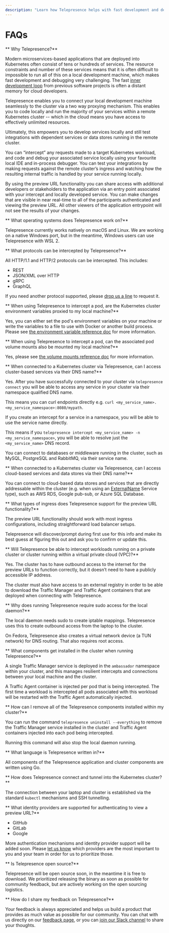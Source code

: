 ```yaml
---
description: "Learn how Telepresence helps with fast development and debugging in your Kubernetes cluster."
---
```


# FAQs

** Why Telepresence?**

 Modern microservices-based applications that are deployed into Kubernetes often consist of tens or hundreds of services. The resource constraints and number of these services means that it is often difficult to impossible to run all of this on a local development machine, which makes fast development and debugging very challenging. The fast [inner development loop](../concepts/devloop/) from previous software projects is often a distant memory for cloud developers.

Telepresence enables you to connect your local development machine seamlessly to the cluster via a two way proxying mechanism. This enables you to code locally and run the majority of your services within a remote Kubernetes cluster -- which in the cloud means you have access to effectively unlimited resources.

Ultimately, this empowers you to develop services locally and still test integrations with dependent services or data stores running in the remote cluster.

You can “intercept” any requests made to a target Kubernetes workload, and code and debug your associated service locally using your favourite local IDE and in-process debugger. You can test your integrations by making requests against the remote cluster’s ingress and watching how the resulting internal traffic is handled by your service running locally.

By using the preview URL functionality you can share access with additional developers or stakeholders to the application via an entry point associated with your intercept and locally developed service. You can make changes that are visible in near real-time to all of the participants authenticated and viewing the preview URL. All other viewers of the application entrypoint will not see the results of your changes.

** What operating systems does Telepresence work on?**

Telepresence currently works natively on macOS and Linux. We are working on a native Windows port, but in the meantime, Windows users can use Telepresence with WSL 2.

** What protocols can be intercepted by Telepresence?**

 All HTTP/1.1 and HTTP/2 protocols can be intercepted. This includes:

- REST
- JSON/XML over HTTP
- gRPC
- GraphQL

If you need another protocol supported, please [drop us a line](https://www.getambassador.io/feedback/) to request it.

** When using Telepresence to intercept a pod, are the Kubernetes cluster environment variables proxied to my local machine?**

Yes, you can either set the pod's environment variables on your machine or write the variables to a file to use with Docker or another build process. Please see [the environment variable reference doc](../reference/environment) for more information.

** When using Telepresence to intercept a pod, can the associated pod volume mounts also be mounted my local machine?**

Yes, please see [the volume mounts reference doc](../reference/volume/) for more information.

** When connected to a Kubernetes cluster via Telepresence, can I access cluster-based services via their DNS name?**

Yes. After you have successfully connected to your cluster via `telepresence connect` you will be able to access any service in your cluster via their namespace qualified DNS name.

This means you can curl endpoints directly e.g. `curl <my_service_name>.<my_service_namespace>:8080/mypath`.

If you create an intercept for a service in a namespace, you will be able to use the service name directly.

This means if you `telepresence intercept <my_service_name> -n <my_service_namespace>`, you will be able to resolve just the `<my_service_name>` DNS record.

You can connect to databases or middleware running in the cluster, such as MySQL, PostgreSQL and RabbitMQ, via their service name.

** When connected to a Kubernetes cluster via Telepresence, can I access cloud-based services and data stores via their DNS name?**

 You can connect to cloud-based data stores and services that are directly addressable within the cluster (e.g. when using an [ExternalName](https://kubernetes.io/docs/concepts/services-networking/service/#externalname) Service type), such as AWS RDS, Google pub-sub, or Azure SQL Database.

** What types of ingress does Telepresence support for the preview URL functionality?**

 The preview URL functionality should work with most ingress configurations, including straightforward load balancer setups.

Telepresence will discover/prompt during first use for this info and make its best guess at figuring this out and ask you to confirm or update this.

** Will Telepresence be able to intercept workloads running on a private cluster or cluster running within a virtual private cloud (VPC)?**

 Yes. The cluster has to have outbound access to the internet for the preview URLs to function correctly, but it doesn’t need to have a publicly accessible IP address.

The cluster must also have access to an external registry in order to be able to download the Traffic Manager and Traffic Agent containers that are deployed when connecting with Telepresence.

** Why does running Telepresence require sudo access for the local daemon?**

 The local daemon needs sudo to create iptable mappings. Telepresence uses this to create outbound access from the laptop to the cluster.

On Fedora, Telepresence also creates a virtual network device (a TUN network) for DNS routing. That also requires root access.

** What components get installed in the cluster when running Telepresence?**

 A single Traffic Manager service is deployed in the `ambassador` namespace within your cluster, and this manages resilient intercepts and connections between your local machine and the cluster.

A Traffic Agent container is injected per pod that is being intercepted. The first time a workload is intercepted all pods associated with this workload will be restarted with the Traffic Agent automatically injected.

** How can I remove all of the Telepresence components installed within my cluster?**

 You can run the command `telepresence uninstall --everything` to remove the Traffic Manager service installed in the cluster and Traffic Agent containers injected into each pod being intercepted.

Running this command will also stop the local daemon running.

** What language is Telepresence written in?**

 All components of the Telepresence application and cluster components are written using Go.

** How does Telepresence connect and tunnel into the Kubernetes cluster?**

 The connection between your laptop and cluster is established via the standard `kubectl` mechanisms and SSH tunnelling.

<a name="idps"></a>

** What identity providers are supported for authenticating to view a preview URL?**

* GitHub
* GitLab
* Google

More authentication mechanisms and identity provider support will be added soon. Please [let us know](https://www.getambassador.io/feedback/) which providers are the most important to you and your team in order for us to prioritize those.

** Is Telepresence open source?**

 Telepresence will be open source soon, in the meantime it is free to download. We prioritized releasing the binary as soon as possible for community feedback, but are actively working on the open sourcing logistics.

** How do I share my feedback on Telepresence?**

 Your feedback is always appreciated and helps us build a product that provides as much value as possible for our community. You can chat with us directly on our [feedback page](https://www.getambassador.io/feedback/), or you can [join our Slack channel](https://a8r.io/Slack) to share your thoughts.
